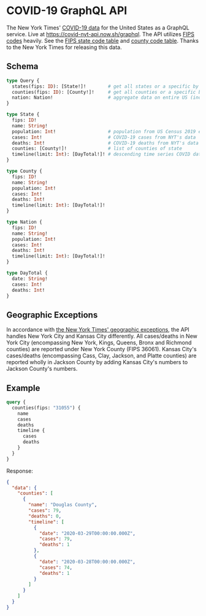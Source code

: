 # COVID-19 GraphQL API

The New York Times' [COVID-19 data](https://github.com/nytimes/covid-19-data) for the United States as a GraphQL service. Live at https://covid-nyt-api.now.sh/graphql. The API utilizes [FIPS codes](https://en.wikipedia.org/wiki/Federal_Information_Processing_Standards) heavily. See the [FIPS state code table](https://en.wikipedia.org/wiki/Federal_Information_Processing_Standard_state_code) and [county code table](https://en.wikipedia.org/wiki/List_of_United_States_FIPS_codes_by_county). Thanks to the New York Times for releasing this data.

## Schema

```graphql
type Query {
  states(fips: ID): [State!]!        # get all states or a specific by FIPS
  counties(fips: ID): [County!]!     # get all counties or a specific by FIPS
  nation: Nation!                    # aggregate data on entire US (includes US territories)
}

type State {
  fips: ID!
  name: String!
  population: Int!                   # population from US Census 2019 estimates
  cases: Int!                        # COVID-19 cases from NYT's data
  deaths: Int!                       # COVID-19 deaths from NYT's data
  counties: [County!]!               # list of counties of state
  timeline(limit: Int): [DayTotal!]! # descending time series COVID data from NYT
}

type County {
  fips: ID!
  name: String!
  population: Int!
  cases: Int!
  deaths: Int!
  timeline(limit: Int): [DayTotal!]!
}

type Nation {
  fips: ID!
  name: String!
  population: Int!
  cases: Int!
  deaths: Int!
  timeline(limit: Int): [DayTotal!]!
}

type DayTotal {
  date: String!
  cases: Int!
  deaths: Int!
}
```

## Geographic Exceptions

In accordance with [the New York Times' geographic exceptions](https://github.com/nytimes/covid-19-data), the API handles New York City and Kansas City differently. All cases/deaths in New York City (encompassing New York, Kings, Queens, Bronx and Richmond counties) are reported under New York County (FIPS 36061). Kansas City's cases/deaths (encompassing Cass, Clay, Jackson, and Platte counties) are reported wholly in Jackson County by adding Kansas City's numbers to Jackson County's numbers.

## Example

```graphql
query {
  counties(fips: "31055") {
    name
    cases
    deaths
    timeline {
      cases
      deaths
    }
  }
}
```

Response:

```json
{
  "data": {
    "counties": [
      {
        "name": "Douglas County",
        "cases": 79,
        "deaths": 0,
        "timeline": [
          {
            "date": "2020-03-29T00:00:00.000Z",
            "cases": 79,
            "deaths": 1
          },
          {
            "date": "2020-03-28T00:00:00.000Z",
            "cases": 74,
            "deaths": 1
          }
        ]
      }
    ]
  }
}
```
